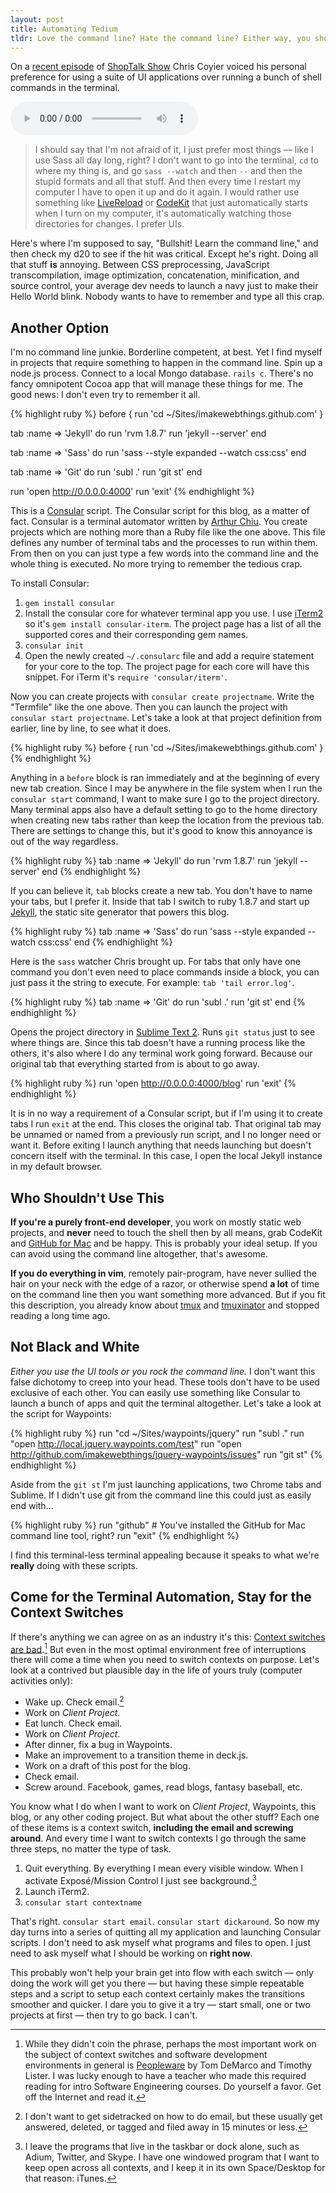 ```yaml
---
layout: post
title: Automating Tedium
tldr: Love the command line? Hate the command line? Either way, you should consider using a terminal automator.
---
```


On a [recent episode](http://shoptalkshow.com/episodes/011-with-jina-bolton/) of [ShopTalk Show](http://shoptalkshow.com) Chris Coyier voiced his personal preference for using a suite of UI applications over running a bunch of shell commands in the terminal.

<script src="http://api.html5media.info/1.1.5/html5media.min.js"></script>
<audio src="http://s3.amazonaws.com/imakewebthings-blog/ShopTalk_011_Clip.mp3" controls preload>&nbsp;</audio>

> I should say that I'm not afraid of it, I just prefer most things &mdash; like I use Sass all day long, right? I don't want to go into the terminal, `cd` to where my thing is, and go `sass --watch` and then `--` and then the stupid formats and all that stuff. And then every time I restart my computer I have to open it up and do it again. I would rather use something like [LiveReload](http://livereload.com) or [CodeKit](http://incident57.com/codekit/) that just automatically starts when I turn on my computer, it's automatically watching those directories for changes. I prefer UIs.

Here's where I'm supposed to say, "Bullshit! Learn the command line," and then check my d20 to see if the hit was critical. Except he's right. Doing all that stuff **is** annoying. Between CSS preprocessing, JavaScript transcompilation, image optimization, concatenation, minification, and source control, your average dev needs to launch a navy just to make their Hello World blink. Nobody wants to have to remember and type all this crap.

## Another Option

I'm no command line junkie. Borderline competent, at best. Yet I find myself in projects that require something to happen in the command line. Spin up a node.js process. Connect to a local Mongo database. `rails c`. There's no fancy omnipotent Cocoa app that will manage these things for me. The good news: I don't even try to remember it all.

{% highlight ruby %}
before { run 'cd ~/Sites/imakewebthings.github.com' }

tab :name => 'Jekyll' do
  run 'rvm 1.8.7'
  run 'jekyll --server'
end

tab :name => 'Sass' do
  run 'sass --style expanded --watch css:css'
end

tab :name => 'Git' do
  run 'subl .'
  run 'git st'
end

run 'open http://0.0.0.0:4000'
run 'exit'
{% endhighlight %}

This is a [Consular](https://github.com/achiu/consular) script. The Consular script for this blog, as a matter of fact. Consular is a terminal automator written by [Arthur Chiu](https://github.com/achiu). You create projects which are nothing more than a Ruby file like the one above. This file defines any number of terminal tabs and the processes to run within them. From then on you can just type a few words into the command line and the whole thing is executed. No more trying to remember the tedious crap.

To install Consular:

1. `gem install consular`
2. Install the consular core for whatever terminal app you use. I use [iTerm2](http://www.iterm2.com/) so it's `gem install consular-iterm`. The project page has a list of all the supported cores and their corresponding gem names.
3. `consular init`
4. Open the newly created `~/.consularc` file and add a require statement for your core to the top. The project page for each core will have this snippet. For iTerm it's `require 'consular/iterm'`.

Now you can create projects with `consular create projectname`. Write the "Termfile" like the one above. Then you can launch the project with `consular start projectname`. Let's take a look at that project definition from earlier, line by line, to see what it does.

{% highlight ruby %}
before { run 'cd ~/Sites/imakewebthings.github.com' }
{% endhighlight %}

Anything in a `before` block is ran immediately and at the beginning of every new tab creation. Since I may be anywhere in the file system when I run the `consular start` command, I want to make sure I go to the project directory. Many terminal apps also have a default setting to go to the home directory when creating new tabs rather than keep the location from the previous tab. There are settings to change this, but it's good to know this annoyance is out of the way regardless.

{% highlight ruby %}
tab :name => 'Jekyll' do
  run 'rvm 1.8.7'
  run 'jekyll --server'
end
{% endhighlight %}

If you can believe it, `tab` blocks create a new tab. You don't have to name your tabs, but I prefer it. Inside that tab I switch to ruby 1.8.7 and start up [Jekyll](https://github.com/mojombo/jekyll/wiki), the static site generator that powers this blog.

{% highlight ruby %}
tab :name => 'Sass' do
  run 'sass --style expanded --watch css:css'
end
{% endhighlight %}

Here is the `sass` watcher Chris brought up. For tabs that only have one command you don't even need to place commands inside a block, you can just pass it the string to execute. For example: `tab 'tail error.log'`.

{% highlight ruby %}
tab :name => 'Git' do
  run 'subl .'
  run 'git st'
end
{% endhighlight %}

Opens the project directory in [Sublime Text 2](http://www.sublimetext.com/2). Runs `git status` just to see where things are. Since this tab doesn't have a running process like the others, it's also where I do any terminal work going forward. Because our original tab that everything started from is about to go away.

{% highlight ruby %}
run 'open http://0.0.0.0:4000/blog'
run 'exit'
{% endhighlight %}

It is in no way a requirement of a Consular script, but if I'm using it to create tabs I run `exit` at the end. This closes the original tab. That original tab may be unnamed or named from a previously run script, and I no longer need or want it. Before exiting I launch anything that needs launching but doesn't concern itself with the terminal. In this case, I open the local Jekyll instance in my default browser.

## Who Shouldn't Use This

**If you're a purely front-end developer**, you work on mostly static web projects, and **never** need to touch the shell then by all means, grab CodeKit and [GitHub for Mac](http://mac.github.com/) and be happy. This is probably your ideal setup. If you can avoid using the command line altogether, that's awesome.

**If you do everything in vim**, remotely pair-program, have never sullied the hair on your neck with the edge of a razor, or otherwise spend **a lot** of time on the command line then you want something more advanced. But if you fit this description, you already know about [tmux](http://tmux.sourceforge.net/) and [tmuxinator](https://github.com/aziz/tmuxinator) and stopped reading a long time ago.

## Not Black and White

*Either you use the UI tools or you rock the command line.* I don't want this false dichotomy to creep into your head. These tools don't have to be used exclusive of each other. You can easily use something like Consular to launch a bunch of apps and quit the terminal altogether. Let's take a look at the script for Waypoints:

{% highlight ruby %}
run "cd ~/Sites/waypoints/jquery"
run "subl ."
run "open http://local.jquery.waypoints.com/test"
run "open http://github.com/imakewebthings/jquery-waypoints/issues"
run "git st"
{% endhighlight %}

Aside from the `git st` I'm just launching applications, two Chrome tabs and Sublime. If I didn't use git from the command line this could just as easily end with&hellip;

{% highlight ruby %}
run "github" # You've installed the GitHub for Mac command line tool, right?
run "exit"
{% endhighlight %}

I find this terminal-less terminal appealing because it speaks to what we're **really** doing with these scripts.

## Come for the Terminal Automation, Stay for the Context Switches

If there's anything we can agree on as an industry it's this: [Context switches are bad](http://www.joelonsoftware.com/articles/fog0000000022.html).[^1] But even in the most optimal environment free of interruptions there will come a time when you need to switch contexts on purpose. Let's look at a contrived but plausible day in the life of yours truly (computer activities only):

- Wake up. Check email.[^2]
- Work on *Client Project*.
- Eat lunch. Check email.
- Work on *Client Project*.
- After dinner, fix a bug in Waypoints.
- Make an improvement to a transition theme in deck.js.
- Work on a draft of this post for the blog.
- Check email.
- Screw around. Facebook, games, read blogs, fantasy baseball, etc.

You know what I do when I want to work on *Client Project*, Waypoints, this blog, or any other coding project. But what about the other stuff? Each one of these items is a context switch, **including the email and screwing around**. And every time I want to switch contexts I go through the same three steps, no matter the type of task.

1. Quit everything. By everything I mean every visible window. When I activate Exposé/Mission Control I just see background.[^3]
2. Launch iTerm2.
3. `consular start contextname`

That's right. `consular start email`. `consular start dickaround`. So now my day turns into a series of quitting all my application and launching Consular scripts. I don't need to ask myself what programs and files to open. I just need to ask myself what I should be working on **right now**.

This probably won't help your brain get into flow with each switch &mdash; only doing the work will get you there &mdash; but having these simple repeatable steps and a script to setup each context certainly makes the transitions smoother and quicker. I dare you to give it a try &mdash; start small, one or two projects at first &mdash; then try to go back. I can't.


[^1]: While they didn't coin the phrase, perhaps the most important work on the subject of context switches and software development environments in general is [Peopleware](http://www.amazon.com/Peopleware-Productive-Projects-Teams-Second/dp/0932633439) by Tom DeMarco and Timothy Lister. I was lucky enough to have a teacher who made this required reading for intro Software Engineering courses. Do yourself a favor. Get off the Internet and read it.

[^2]: I don't want to get sidetracked on how to do email, but these usually get answered, deleted, or tagged and filed away in 15 minutes or less.

[^3]: I leave the programs that live in the taskbar or dock alone, such as Adium, Twitter, and Skype. I have one windowed program that I want to keep open across all contexts, and I keep it in its own Space/Desktop for that reason: iTunes.